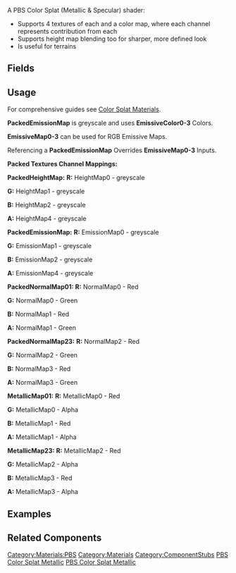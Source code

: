 <languages></languages> <translate>

A PBS Color Splat (Metallic & Specular) shader:

-   Supports 4 textures of each and a color map, where each channel
    represents contribution from each
-   Supports height map blending too for sharper, more defined look
-   Is useful for terrains

## Fields

## Usage

For comprehensive guides see [Color Splat
Materials](Color_Splat_Materials "wikilink").

**PackedEmissionMap** is greyscale and uses **EmissiveColor0-3** Colors.

**EmissiveMap0-3** can be used for RGB Emissive Maps.

Referencing a **PackedEmissionMap** Overrides **EmissiveMap0-3** Inputs.

**Packed Textures Channel Mappings:**

**PackedHeightMap:**
**R:** HeightMap0 - greyscale

**G:** HeightMap1 - greyscale

**B:** HeightMap2 - greyscale

**A:** HeightMap4 - greyscale

<!-- -->

**PackedEmissionMap:**
**R:** EmissionMap0 - greyscale

**G:** EmissionMap1 - greyscale

**B:** EmissionMap2 - greyscale

**A:** EmissionMap4 - greyscale

<!-- -->

**PackedNormalMap01:**
**R:** NormalMap0 - Red

**G:** NormalMap0 - Green

**B:** NormalMap1 - Red

**A:** NormalMap1 - Green

<!-- -->

**PackedNormalMap23:**
**R:** NormalMap2 - Red

**G:** NormalMap2 - Green

**B:** NormalMap3 - Red

**A:** NormalMap3 - Green

<!-- -->

**MetallicMap01:**
**R:** MetallicMap0 - Red

**G:** MetallicMap0 - Alpha

**B:** MetallicMap1 - Red

**A:** MetallicMap1 - Alpha

<!-- -->

**MetallicMap23:**
**R:** MetallicMap2 - Red

**G:** MetallicMap2 - Alpha

**B:** MetallicMap3 - Red

**A:** MetallicMap3 - Alpha

## Examples

## Related Components

</translate>

[Category:Materials:PBS](Category:Materials:PBS "wikilink")
[Category:Materials](Category:Materials "wikilink")
[Category:ComponentStubs](Category:ComponentStubs "wikilink") [PBS Color
Splat Metallic](Category:Components{{#translation:}} "wikilink") [PBS
Color Splat
Metallic](Category:Components:Assets:Materials:PBS{{#translation:}} "wikilink")
